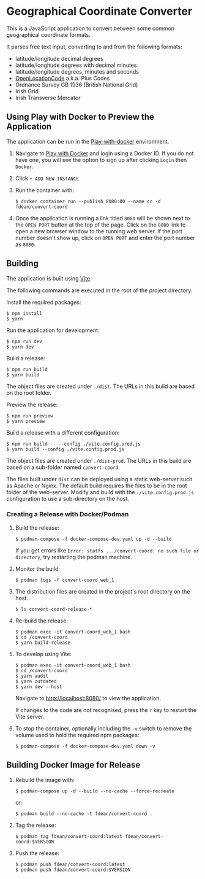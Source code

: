 # Geographical Coordinate Converter

This is a JavaScript application to convert between some common geographical
coordinate formats.

It parses free text input, converting to and from the following formats:

- latitude/longitude decimal degrees
- latitude/longitude degrees with decimal minutes
- latitude/longitude degrees, minutes and seconds
- [OpenLocationCode][olc] a.k.a. Plus Codes
- Ordnance Survey GB 1936 (British National Grid)
- Irish Grid
- Irish Transverse Mercator

[olc]: https://en.wikipedia.org/wiki/Open_Location_Code

## Using Play with Docker to Preview the Application

[play]: https://labs.play-with-docker.com "Play with Docker"

The application can be run in the [Play-with-docker][play] environment.

1.  Navigate to [Play with Docker][play] and login using a Docker ID.  If you
	do not have one, you will see the option to sign up after clicking `Login`
	then `Docker`.

1.  Click `+ ADD NEW INSTANCE`

1.  Run the container with:

		$ docker container run --publish 8080:80 --name cc -d fdean/convert-coord

1.  Once the application is running a link titled `8080` will be shown next to
    the `OPEN PORT` button at the top of the page.  Click on the `8080` link
    to open a new browser window to the running web server.  If the port
    number doesn't show up, click on `OPEN PORT` and enter the port number as
    `8080`.

## Building

The application is built using [Vite](https://vitejs.dev/).

The following commands are executed in the root of the project directory.

Install the required packages:

	$ npm install
	$ yarn

Run the application for development:

	$ npm run dev
	$ yarn dev

Build a release:

	$ npm run build
	$ yarn build

The object files are created under `./dist`.  The URLs in this build are
based on the root folder.

Preview the release:

	$ npm run preview
	$ yarn preview

Build a release with a different configuration:

	$ npm run build -- --config ./vite.config.prod.js
	$ yarn build --config ./vite.config.prod.js

The object files are created under `./dist-prod`.  The URLs in this build are
based on a sub-folder named `convert-coord`.

The files built under `dist` can be deployed using a static web-server such as
Apache or Nginx.  The default build requires the files to be in the root
folder of the web-server.  Modify and build with the `./vite.config.prod.js`
configuration to use a sub-directory on the host.

### Creating a Release with Docker/Podman

1.  Build the release:

		$ podman-compose -f docker-compose-dev.yaml up -d --build

	If you get errors like `Error: statfs .../convert-coord: no such file or
    directory`, try restarting the podman machine.

2.  Monitor the build:

		$ podman logs -f convert-coord_web_1

3.  The distribution files are created in the project's root directory on the
    host.

		$ ls convert-coord-release-*

4.  Re-build the release:

		$ podman exec -it convert-coord_web_1 bash
		$ cd /convert-coord
		$ yarn build-release

5.  To develop using Vite:

		$ podman exec -it convert-coord_web_1 bash
		$ cd /convert-coord
		$ yarn audit
		$ yarn outdated
		$ yarn dev --host

	Navigate to <http://localhost:8080/> to view the application.

	If changes to the code are not recognised, press the `r` key to restart
    the Vite server.

6.  To stop the container, optionally including the `-v` switch to remove the
    volume used to hold the required npm packages:

		$ podman-compose -f docker-compose-dev.yaml down -v

## Building Docker Image for Release

1.  Rebuild the image with:

		$ podman-compose up -d --build --no-cache --force-recreate

	or:

		$ podman build --no-cache -t fdean/convert-coord .

2.  Tag the release:

		$ podman tag fdean/convert-coord:latest fdean/convert-coord:$VERSION

3.  Push the release:

		$ podman push fdean/convert-coord:latest
		$ podman push fdean/convert-coord:$VERSION
